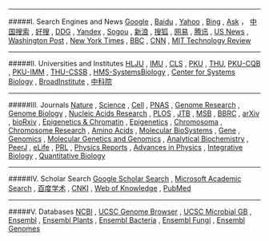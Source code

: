 ________________________________________________________________________________________________________________
#####I. Search Engines and News
[Google](http://www.google.com/ncr)  ,  [Baidu](https://www.baidu.com/)  ,  [Yahoo](https://www.yahoo.com/)  ,  [Bing](https://www.bing.com/) ,  [Ask](http://www.ask.com/) ， [中国搜索](http://www.chinaso.com/) , [好搜](http://www.haosou.com/) , [DDG](https://duckduckgo.com/) , [Yandex](https://www.yandex.com/) , [Sogou](https://www.sogou.com/) , [新浪](http://www.sina.com.cn/) ,  [搜狐](http://www.sohu.com/) ,  [网易](http://www.163.com/) ,  [腾讯](http://www.qq.com/) , [US News](http://www.usnews.com/) , [Washington Post](https://www.washingtonpost.com/) , [New York Times](http://www.nytimes.com/) ,  [BBC](http://www.bbc.com/)  , [CNN](http://www.bbc.com/) , [MIT Technology Review](http://www.technologyreview.com/)                                  
                            
________________________________________________________________________________________________________________
#####II. Universities and Institutes
[HLJU](http://www.hlju.edu.cn/) ,  [IMU](http://www.imu.edu.cn/)  , [CLS](http://www.cls.edu.cn/) ,  [PKU](http://www.pku.edu.cn/) ,  [THU](http://www.tsinghua.edu.cn/), [PKU-CQB](http://cqb.pku.edu.cn/) , [PKU-IMM](http://www.imm.pku.edu.cn) , [THU-CSSB](http://bioinfo.au.tsinghua.edu.cn/CSSB/web/index.html) , [HMS-SystemsBiology](https://sysbio.med.harvard.edu/) , [Center for Systems Biology](https://csb.mgh.harvard.edu/) , [BroadInstitute](https://www.broadinstitute.org/)   , [中科院](http://www.cas.ac.cn/)        
                               
________________________________________________________________________________________________________________
#####III. Journals
[Nature](http://www.nature.com/siteindex/index.html) , [Science](http://www.sciencemag.org/) , [Cell](http://www.cell.com/) , [PNAS](http://www.pnas.org/) , [Genome Research](http://genome.cshlp.org/) , [Genome Biology](http://www.genomebiology.com/) , [Nucleic Acids Research](http://nar.oxfordjournals.org/) , [PLOS](https://www.plos.org/)   ,  [JTB](http://www.journals.elsevier.com/journal-of-theoretical-biology/) , [MSB](http://msb.embopress.org/) , [BBRC](http://www.journals.elsevier.com/biochemical-and-biophysical-research-communications/) , [arXiv](http://arxiv.org/) , [bioRxiv](http://biorxiv.org/) ,  [Epigenetics & Chromatin](http://epigeneticsandchromatin.biomedcentral.com/) , [Epigenetics](http://www.tandfonline.com/loi/kepi20#.VqZGDF4vDCI) , [Chromosoma](http://link.springer.com/journal/412) , [Chromosome Research](http://link.springer.com/journal/10577) ,  [Amino Acids](http://link.springer.com/journal/726)  , [
Molecular BioSystems](http://pubs.rsc.org/en/journals/journalissues/mb?_ga=1.188860655.594996344.1453738250#!recentarticles&adv)  , [Gene](http://www.journals.elsevier.com/gene/)  , [Genomics](http://www.journals.elsevier.com/genomics/)  , [Molecular Genetics and Genomics](http://link.springer.com/journal/438)  , [Analytical Biochemistry](http://www.journals.elsevier.com/analytical-biochemistry-methods-in-the-biological-sciences/) , [PeerJ](https://peerj.com/) , [eLife](http://elifesciences.org/)  , [PRL](http://journals.aps.org/prl/)  , [Physics Reports](http://www.journals.elsevier.com/physics-reports/) , [Advances in Physics](http://www.tandfonline.com/toc/tadp20/current)  , [Integrative Biology](http://pubs.rsc.org/en/journals/journalissues/ib#!recentarticles&adv)   , [Quantitative Biology](http://journal.hep.com.cn/qb/EN/2095-4689/home.shtml)             

                               
________________________________________________________________________________________________________________
#####IV. Scholar Search
[Google Scholar Search](https://scholar.google.com/) , [Microsoft Academic Search](http://academic.research.microsoft.com/) , [百度学术](http://xueshu.baidu.com/) , [CNKI](http://www.cnki.net/) , [Web of Knowledge](http://apps.webofknowledge.com) , [PubMed](http://www.ncbi.nlm.nih.gov/pubmed)    
                               
________________________________________________________________________________________________________________
#####V. Databases
[NCBI](http://www.ncbi.nlm.nih.gov/) , [UCSC Genome Browser](https://genome.ucsc.edu/) , [UCSC Microbial GB](http://microbes.ucsc.edu/) , [Ensembl](http://www.ensembl.org) , [Ensembl Plants](http://plants.ensembl.org) , [Ensembl Bacteria](http://bacteria.ensembl.org) , [Ensembl Fungi](http://fungi.ensembl.org) ,  [Ensembl Genomes](http://ensemblgenomes.org/)










